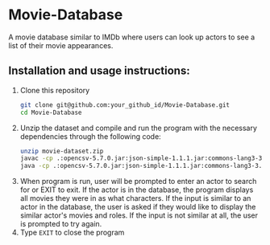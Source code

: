 # Movie-Database
A movie database similar to IMDb where users can look up actors to see a list of their movie appearances.

## Installation and usage instructions:
1. Clone this repository
    ```sh
    git clone git@github.com:your_github_id/Movie-Database.git
    cd Movie-Database
    ```
1. Unzip the dataset and compile and run the program with the necessary dependencies through the following code:
    ```sh
    unzip movie-dataset.zip
    javac -cp .:opencsv-5.7.0.jar:json-simple-1.1.1.jar:commons-lang3-3.12.0.jar MovieWallDriver.java
    java -cp .:opencsv-5.7.0.jar:json-simple-1.1.1.jar:commons-lang3-3.12.0.jar MovieWallDriver
    ```
1. When program is run, user will be prompted to enter an actor to search for or EXIT to exit. If the actor is in the database, the program displays all movies they were in as what characters. If the input is similar to an actor in the database, the user is asked if they would like to display the similar actor's movies and roles. If the input is not similar at all, the user is prompted to try again.
1. Type ```EXIT``` to close the program
